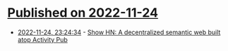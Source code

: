 # [Published on 2022-11-24](index.md)

* [2022-11-24, 23:24:34](https://news.ycombinator.com/item?id=33737344) - [Show HN: A decentralized semantic web built atop Activity Pub](https://github.com/chatternet/chatternet-client-http)
